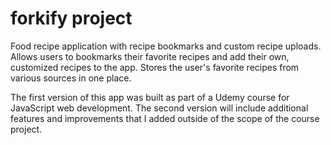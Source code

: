 # forkify project

Food recipe application with recipe bookmarks and custom recipe uploads. Allows users to bookmarks their favorite recipes and add their own, customized recipes to the app. Stores the user's favorite recipes from various sources in one place.

The first version of this app was built as part of a Udemy course for JavaScript web development. The second version will include additional features and improvements that I added outside of the scope of the course project.
